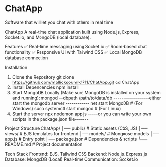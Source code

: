 # ChatApp
Software that will let you chat with others in real time

ChatApp
A real-time chat application built using Node.js, Express, Socket.io, and MongoDB (local database).

Features
✅ Real-time messaging using Socket.io
✅ Room-based chat functionality
✅ Responsive UI with Tailwind CSS
✅ Local MongoDB database connection

Installation

1. Clone the Repository
    git clone https://github.com/mallicksoumik1711/ChatApp.git
    cd ChatApp
2. Install Dependencies
    npm install
3. Start MongoDB Locally (Make sure MongoDB is installed on your system and running):
    mongod --dbpath /path/to/data/db
    ------------------either start the mongodb server ------------
    net start MongoDB  # (For Windows)
    sudo systemctl start mongod  # (For Linux)
4. Start the server
    npx nodemon app.js
    -----or you can write your own scripts in the package.json file-------

Project Structure
ChatApp/
│── public/          # Static assets (CSS, JS)
│── views/           # EJS templates for frontend
│── models/          # Mongoose models
│── app.js        # Entry point
│── package.json     # Dependencies & scripts
└── README.md        # Project documentation

Tech Stack
Frontend: EJS, Tailwind CSS
Backend: Node.js, Express.js
Database: MongoDB (Local)
Real-time Communication: Socket.io
